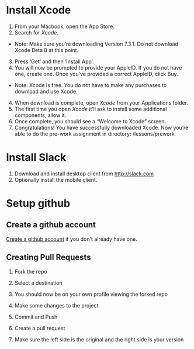 # Install Xcode

1. From your Macbook, open the App Store.
2. Search for *Xcode*.
  * Note: Make sure you’re downloading Version 7.3.1. Do not download Xcode Beta 8 at this point. 
3. Press ‘Get’ and then ‘Install App’. 
4. You will now be prompted to provide your AppleID. If you do not have one, create one. Once you’ve provided a correct AppleID, click Buy.
  * Note: Xcode is free. You do not have to make any purchases to download and use Xcode.
4. When download is complete, open *Xcode* from your Applications folder. 
5. The first time you open *Xcode* it’ll ask to install some additional components, allow it.
6. Once complete, you should see a “Welcome to Xcode” screen. 
7. Congratulations! You have successfully downloaded Xcode. Now you’re able to do the pre-work assignment in directory: /lessons/prework 

# Install Slack
1. Download and install desktop client from http://slack.com
2. Optionally install the mobile client.

# Setup github
## Create a github account

[Create a github account](http://github.com) if you don't already have one.


## Creating Pull Requests

1) Fork the repo

2) Select a destination

3) You should now be on your own profile viewing the forked repo

4) Make some changes to the project 

5) Commit and Push

6) Create a pull request

7) Make sure the left side is the original and the right side is your version

